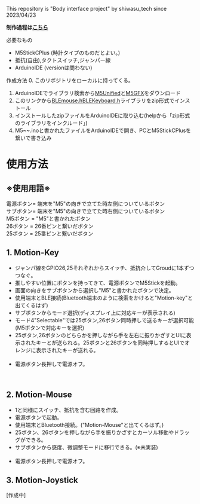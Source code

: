 This repository is "Body interface project" by shiwasu_tech since 2023/04/23

**制作過程は[こちら](https://shiwasu-tech.github.io/body_interface.html)**

必要なもの
- M5StickCPlus (時計タイプのものだとよい。)
- 抵抗(自由),タクトスイッチ,ジャンパー線
- ArduinoIDE (versionは問わない)


作成方法
0. このリポジトリをローカルに持ってくる。
1. ArduinoIDEでライブラリ検索から[M5Unified]()と[M5GFX]()をダウンロード
2. このリンクから[BLEmouse.h](https://github.com/T-vK/ESP32-BLE-Mouse)[BLEKeyboard.h](https://github.com/T-vK/ESP32-BLE-Keyboard)ライブラリをzip形式でインストール
3. インストールしたzipファイルをArduinoIDEに取り込む(helpから「zip形式のライブラリをインクルード」)
4. M5~~.inoと書かれたファイルをArduinoIDEで開き、PCとM5StickCPlusを繋いで書き込み

# **使用方法**

## ※使用用語※
電源ボタン= 端末を"M5"の向きで立てた時左側についているボタン<br>
サブボタン= 端末を"M5"の向きで立てた時右側についているボタン<br>
M5ボタン = "M5"と書かれたボタン<br>
26ボタン = 26番ピンと繋いだボタン<br>
25ボタン = 25番ピンと繋いだボタン<br>

## 1. Motion-Key

- ジャンパ線をGPIO26,25それぞれからスイッチ、抵抗介してGroudに1本ずつつなぐ。
- 推しやすい位置にボタンを持ってきて、電源ボタンでM5Stickを起動。
- 画面の向きをサブボタンから選択し"M5"と書かれたボタンで決定。
- 使用端末とBLE接続(Bluetooth端末のように検索をかけると"Motion-key"と出てくるはず)
- サブボタンからモード選択(ディスプレイ上に対応キーが表示される)
- モード4"Selectable"では25ボタン,26ボタン同時押しで送るキーが選択可能(M5ボタンで対応キーを選択)
- 25ボタン,26ボタンのどちらかを押しながら手を左右に振りかざすとUIに表示されたキーとが送られる。25ボタンと26ボタンを同時押しするとUIでオレンジに表示されたキーが送れる。<br><br>
- 電源ボタン長押しで電源オフ。


<br>

## 2. Motion-Mouse
- 1と同様にスイッチ、抵抗を含む回路を作成。
- 電源ボタンで起動。
- 使用端末とBluetooth接続。("Motion-Mouse"と出てくるはず。)
- 25ボタン、26ボタンを押しながら手を振りかざすとカーソル移動やドラッグができる。
- サブボタンから感度、微調整モードに移行できる。(※未実装)<br><br>
- 電源ボタン長押しで電源オフ。

## 3. Motion-Joystick

[作成中]
